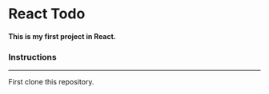 # React Todo

#### This is my first project in React.

### Instructions
---
First clone this repository.
